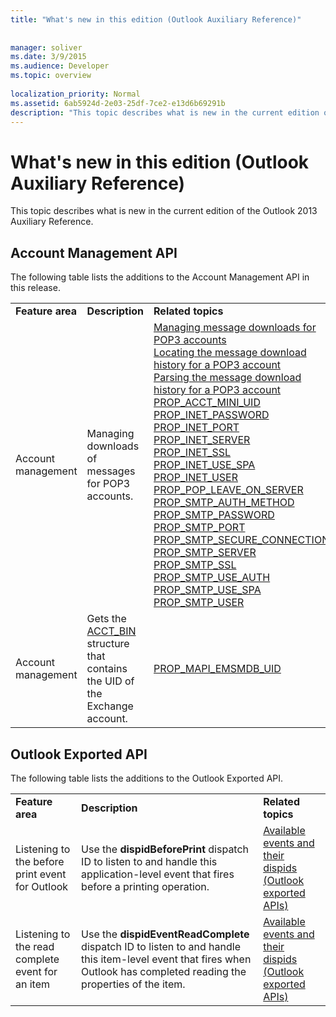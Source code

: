 ```yaml
---
title: "What's new in this edition (Outlook Auxiliary Reference)"
 
 
manager: soliver
ms.date: 3/9/2015
ms.audience: Developer
ms.topic: overview
 
localization_priority: Normal
ms.assetid: 6ab5924d-2e03-25df-7ce2-e13d6b69291b
description: "This topic describes what is new in the current edition of the Outlook 2013 Auxiliary Reference."
---
```


# What's new in this edition (Outlook Auxiliary Reference)

This topic describes what is new in the current edition of the Outlook 2013 Auxiliary Reference.
  
## Account Management API

The following table lists the additions to the Account Management API in this release.
  
||||
|:-----|:-----|:-----|
|**Feature area** <br/> |**Description** <br/> |**Related topics** <br/> |
|Account management  <br/> |Managing downloads of messages for POP3 accounts.  <br/> |[Managing message downloads for POP3 accounts](managing-message-downloads-for-pop3-accounts.md) <br/> [Locating the message download history for a POP3 account](locating-the-message-download-history-for-a-pop3-account.md) <br/> [Parsing the message download history for a POP3 account](parsing-the-message-download-history-for-a-pop3-account.md) <br/> [PROP_ACCT_MINI_UID](prop_acct_mini_uid.md) <br/> [PROP_INET_PASSWORD](prop_inet_password.md) <br/> [PROP_INET_PORT](prop_inet_port.md) <br/> [PROP_INET_SERVER](prop_inet_server.md) <br/> [PROP_INET_SSL](prop_inet_ssl.md) <br/> [PROP_INET_USE_SPA](prop_inet_use_spa.md) <br/> [PROP_INET_USER](prop_inet_user.md) <br/> [PROP_POP_LEAVE_ON_SERVER](prop_pop_leave_on_server.md) <br/> [PROP_SMTP_AUTH_METHOD](prop_smtp_auth_method.md) <br/> [PROP_SMTP_PASSWORD](prop_smtp_password.md) <br/> [PROP_SMTP_PORT](prop_smtp_port.md) <br/> [PROP_SMTP_SECURE_CONNECTION](prop_smtp_secure_connection.md) <br/> [PROP_SMTP_SERVER](prop_smtp_server.md) <br/> [PROP_SMTP_SSL](prop_smtp_ssl.md) <br/> [PROP_SMTP_USE_AUTH](prop_smtp_use_auth.md) <br/> [PROP_SMTP_USE_SPA](prop_smtp_use_spa.md) <br/> [PROP_SMTP_USER](prop_smtp_user.md) <br/> |
|Account management  <br/> |Gets the [ACCT_BIN](acct_bin.md) structure that contains the UID of the Exchange account.  <br/> |[PROP_MAPI_EMSMDB_UID](prop_mapi_emsmdb_uid.md) <br/> |
   
## Outlook Exported API

The following table lists the additions to the Outlook Exported API.
  
||||
|:-----|:-----|:-----|
|**Feature area** <br/> |**Description** <br/> |**Related topics** <br/> |
|Listening to the before print event for Outlook  <br/> |Use the **dispidBeforePrint** dispatch ID to listen to and handle this application-level event that fires before a printing operation.  <br/> |[Available events and their dispids (Outlook exported APIs)](available-events-and-their-dispids-outlook-exported-apis.md) <br/> |
|Listening to the read complete event for an item  <br/> |Use the **dispidEventReadComplete** dispatch ID to listen to and handle this item-level event that fires when Outlook has completed reading the properties of the item.  <br/> |[Available events and their dispids (Outlook exported APIs)](available-events-and-their-dispids-outlook-exported-apis.md) <br/> |
   

